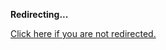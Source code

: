 <!DOCTYPE html>
<html>
<head>
<title>Redirecting...</title>
<link rel="canonical" href="http://blog.jle.im/entry/the-list-monadplus-practical-fun-with-monads-part.md"/>
<meta http-equiv="content-type" content="text/html; charset=utf-8" />
<meta http-equiv="refresh" content="0; url=http://blog.jle.im/entry/the-list-monadplus-practical-fun-with-monads-part.md" />
</head>
<body>
  <p><strong>Redirecting...</strong></p>
  <p><a href='http://blog.jle.im/entry/the-list-monadplus-practical-fun-with-monads-part.md'>Click here if you are not redirected.</a></p>
  <script>
    document.location.href = "http://blog.jle.im/entry/the-list-monadplus-practical-fun-with-monads-part.md";
  </script>
</body>
</html>
